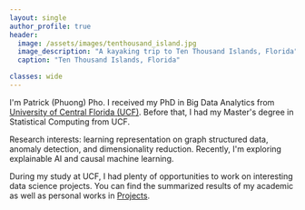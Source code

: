 ```yaml
---
layout: single
author_profile: true
header:
  image: /assets/images/tenthousand_island.jpg
  image_description: "A kayaking trip to Ten Thousand Islands, Florida"
  caption: "Ten Thousand Islands, Florida"

classes: wide
---
```

I'm Patrick (Phuong) Pho. I received my PhD in Big Data Analytics from [University of Central Florida (UCF)](https://sciences.ucf.edu/statistics/). Before that, I had my Master's degree in Statistical Computing from UCF.

Research interests: learning representation on graph structured data, anomaly detection, and dimensionality reduction. Recently, I'm exploring explainable AI and causal machine learning. 

During my study at UCF, I had plenty of opportunities to work on interesting data science projects. You can find the summarized results of my academic as well as personal works in [Projects](/Projects).